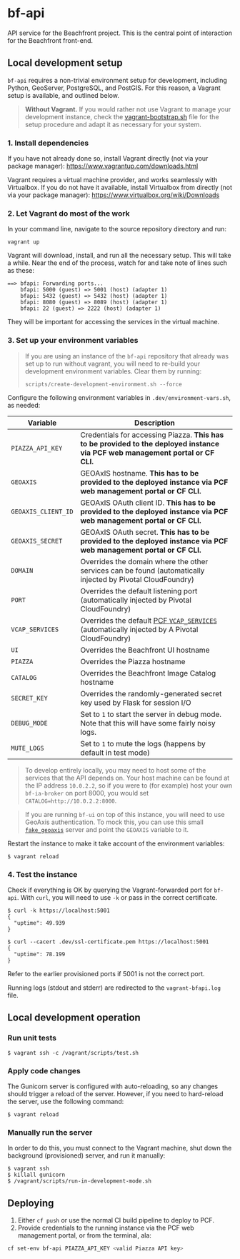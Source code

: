 # bf-api

API service for the Beachfront project. This is the central point of interaction
for the Beachfront front-end.

## Local development setup

`bf-api` requires a non-trivial environment setup for development, including
Python, GeoServer, PostgreSQL, and PostGIS. For this reason, a Vagrant setup is
available, and outlined below.

> **Without Vagrant.** If you would rather not use Vagrant to manage
  your development instance, check the [vagrant-bootstrap.sh](vagrant/vagrant-bootstrap.sh) file for the setup procedure and adapt it as necessary for your system.

### 1. Install dependencies

If you have not already done so, install Vagrant directly (not via your package
manager): https://www.vagrantup.com/downloads.html

Vagrant requires a virtual machine provider, and works seamlessly with Virtualbox.
If you do not have it available, install Virtualbox from directly (not via your
package manager): https://www.virtualbox.org/wiki/Downloads

### 2. Let Vagrant do most of the work

In your command line, navigate to the source repository directory and run:

    vagrant up

Vagrant will download, install, and run all the necessary setup. This will take
a while. Near the end of the process, watch for and take note of lines such as
these:

    ==> bfapi: Forwarding ports...
        bfapi: 5000 (guest) => 5001 (host) (adapter 1)
        bfapi: 5432 (guest) => 5432 (host) (adapter 1)
        bfapi: 8080 (guest) => 8089 (host) (adapter 1)
        bfapi: 22 (guest) => 2222 (host) (adapter 1)

They will be important for accessing the services in the virtual machine.

### 3. Set up your environment variables

> If you are using an instance of the `bf-api` repository that already was set
  up to run without vagrant, you will need to re-build your development environment
  variables. Clear them by running:
>  
>     scripts/create-development-environment.sh --force

Configure the following environment variables in `.dev/environment-vars.sh`, as needed:

| Variable            | Description |
|---------------------|-------------|
| `PIAZZA_API_KEY`    | Credentials for accessing Piazza.  **This has to be provided to the deployed instance via PCF web management portal or CF CLI.** |
| `GEOAXIS`           | GEOAxIS hostname.  **This has to be provided to the deployed instance via PCF web management portal or CF CLI.** |
| `GEOAXIS_CLIENT_ID` | GEOAxIS OAuth client ID.  **This has to be provided to the deployed instance via PCF web management portal or CF CLI.** |
| `GEOAXIS_SECRET`    | GEOAxIS OAuth secret.  **This has to be provided to the deployed instance via PCF web management portal or CF CLI.** |
| `DOMAIN`            | Overrides the domain where the other services can be found (automatically injected by Pivotal CloudFoundry) |
| `PORT`              | Overrides the default listening port (automatically injected by Pivotal CloudFoundry) |
| `VCAP_SERVICES`     | Overrides the default [PCF `VCAP_SERVICES`](https://docs.run.pivotal.io/devguide/deploy-apps/environment-variable.html#VCAP-SERVICES) (automatically injected by A Pivotal CloudFoundry) |
| `UI`                | Overrides the Beachfront UI hostname |
| `PIAZZA`            | Overrides the Piazza hostname |
| `CATALOG`           | Overrides the Beachfront Image Catalog hostname |
| `SECRET_KEY`        | Overrides the randomly-generated secret key used by Flask for session I/O |
| `DEBUG_MODE`        | Set to `1` to start the server in debug mode.  Note that this will have some fairly noisy logs. |
| `MUTE_LOGS`         | Set to `1` to mute the logs (happens by default in test mode) |

> To develop entirely locally, you may need to host some of the services that
> the API depends on. Your host machine can be found at the IP address
> `10.0.2.2`, so if you were to (for example) host your own `bf-ia-broker` on
> port 8000, you would set `CATALOG=http://10.0.2.2:8000`.

<!-- -->

> If you are running `bf-ui` on top of this instance, you will need to
> use GeoAxis authentication. To mock this, you can use this small
> [`fake_geoaxis`](https://github.com/venicegeo/fake_geoaxis) server
> and point the `GEOAXIS` variable to it.

Restart the instance to make it take account of the environment variables:

    $ vagrant reload

### 4. Test the instance

Check if everything is OK by querying the Vagrant-forwarded port for `bf-api`.
With `curl`, you will need to use `-k` or pass in the correct certificate.

    $ curl -k https://localhost:5001
    {
      "uptime": 49.939
    }

    $ curl --cacert .dev/ssl-certificate.pem https://localhost:5001
    {
      "uptime": 78.199
    }

Refer to the earlier provisioned ports if 5001 is not the correct port.

Running logs (stdout and stderr) are redirected to the `vagrant-bfapi.log` file.

## Local development operation

### Run unit tests

    $ vagrant ssh -c /vagrant/scripts/test.sh

### Apply code changes

The Gunicorn server is configured with auto-reloading, so any changes
should trigger a reload of the server. However, if you need to hard-reload the
server, use the following command:

    $ vagrant reload

### Manually run the server

In order to do this, you must connect to the Vagrant machine, shut down the
background (provisioned) server, and run it manually:

    $ vagrant ssh
    $ killall gunicorn
    $ /vagrant/scripts/run-in-development-mode.sh

## Deploying

1. Either `cf push` or use the normal CI build pipeline to deploy to PCF.
2. Provide credentials to the running instance via the PCF web management
portal, or from the terminal, ala:

```bash
cf set-env bf-api PIAZZA_API_KEY <valid Piazza API key>
```
